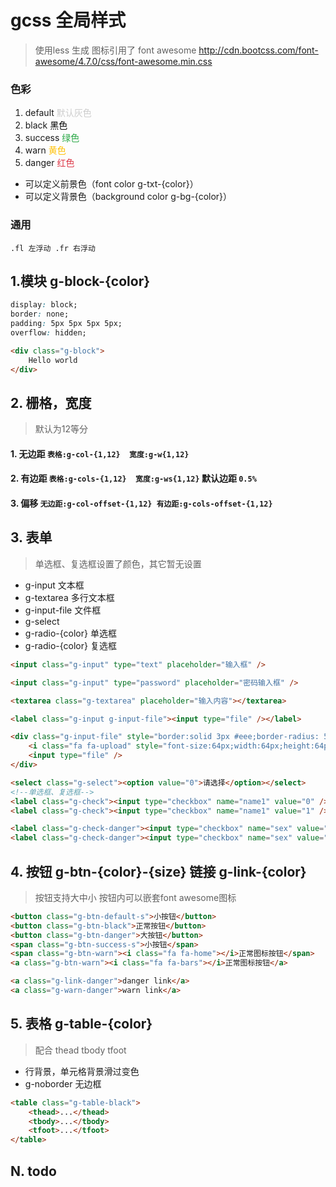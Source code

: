 # gcss 全局样式
> 使用less 生成
> 图标引用了 font awesome http://cdn.bootcss.com/font-awesome/4.7.0/css/font-awesome.min.css

### 色彩
1. default <font color="#ccc">默认灰色</font>
2. black  <font color="#000">黑色</font>
3. success  <font color="#28a745">绿色</font>
4. warn <font color="#ffc107">黄色</font>
5. danger <font color="#dc3545">红色</font>
* 可以定义前景色（font color g-txt-{color}）
* 可以定义背景色（background color g-bg-{color}）

### 通用
`.fl 左浮动 .fr 右浮动`

## 1.模块 g-block-{color}
``` css
display: block;
border: none;
padding: 5px 5px 5px 5px;
overflow: hidden;
```
``` html
<div class="g-block">
    Hello world
</div>
```
## 2. 栅格，宽度
> 默认为12等分
#### 1. 无边距 `表格:g-col-{1,12}  宽度:g-w{1,12}`
#### 2. 有边距 `表格:g-cols-{1,12}  宽度:g-ws{1,12}` 默认边距 `0.5%`
#### 3. 偏移 `无边距:g-col-offset-{1,12} 有边距:g-cols-offset-{1,12}`

## 3. 表单
> 单选框、复选框设置了颜色，其它暂无设置
- g-input 文本框
- g-textarea 多行文本框
- g-input-file 文件框
- g-select
- g-radio-{color} 单选框
- g-radio-{color} 复选框
``` html
<input class="g-input" type="text" placeholder="输入框" />

<input class="g-input" type="password" placeholder="密码输入框" />

<textarea class="g-textarea" placeholder="输入内容"></textarea>

<label class="g-input g-input-file"><input type="file" /></label>

<div class="g-input-file" style="border:solid 3px #eee;border-radius: 5px;width:100px;height:100px; text-align: center;padding-top:18px;color:#999">
    <i class="fa fa-upload" style="font-size:64px;width:64px;height:64px;"></i>
    <input type="file" />
</div>

<select class="g-select"><option value="0">请选择</option></select>
<!--单选框、复选框-->
<label class="g-check"><input type="checkbox" name="name1" value="0" />A</label>
<label class="g-check"><input type="checkbox" name="name1" value="1" />B</label>

<label class="g-check-danger"><input type="checkbox" name="sex" value="0" checked />男</label>
<label class="g-check-danger"><input type="checkbox" name="sex" value="1" />女</label>
```
## 4. 按钮 g-btn-{color}-{size} 链接 g-link-{color}
> 按钮支持大中小 按钮内可以嵌套font awesome图标
``` html
<button class="g-btn-default-s">小按钮</button>
<button class="g-btn-black">正常按钮</button>
<button class="g-btn-danger">大按钮</button>
<span class="g-btn-success-s">小按钮</span>
<span class="g-btn-warn"><i class="fa fa-home"></i>正常图标按钮</span>
<a class="g-btn-warn"><i class="fa fa-bars"></i>正常图标按钮</a>

<a class="g-link-danger">danger link</a>
<a class="g-warn-danger">warn link</a>
```
## 5. 表格 g-table-{color}
> 配合 thead tbody tfoot
- 行背景，单元格背景滑过变色
- g-noborder 无边框
``` html
<table class="g-table-black">
    <thead>...</thead>
    <tbody>...</tbody>
    <tfoot>...</tfoot>
</table>
```
## N. todo